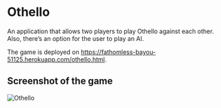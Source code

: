 # Othello

An application that allows two players to play Othello against each other. Also, there’s an option for the user to play an AI.

The game is deployed on https://fathomless-bayou-51125.herokuapp.com/othello.html.

## Screenshot of the game
![Othello](https://user-images.githubusercontent.com/66074281/210486642-0461660e-2666-4fa0-a113-c5db1027ffb8.png)


